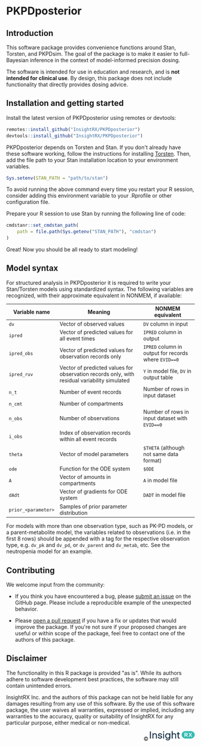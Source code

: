 # PKPDposterior

## Introduction

This software package provides convenience functions around Stan, Torsten, and
PKPDsim. The goal of the package is to make it easier to full-Bayesian inference
in the context of model-informed precision dosing.

The software is intended for use in education and research, and is **not
intended for clinical use**. By design, this package does not include
functionality that directly provides dosing advice.

## Installation and getting started

Install the latest version of PKPDposterior using remotes or devtools:

``` r
remotes::install_github("InsightRX/PKPDposterior")
devtools::install_github("InsightRX/PKPDposterior")
```

PKPDposterior depends on Torsten and Stan. If you don't already have these 
software working, follow the instructions for installing 
[Torsten](https://github.com/metrumresearchgroup/Torsten). Then, add the file
path to your Stan installation location to your environment variables.

```r
Sys.setenv(STAN_PATH = "path/to/stan")
```

To avoid running the above command every time you restart your R session, 
consider adding this environment variable to your .Rprofile or other 
configuration file.

Prepare your R session to use Stan by running the following line of code:

```r
cmdstanr::set_cmdstan_path(
    path = file.path(Sys.getenv("STAN_PATH"), "cmdstan")
)
```

Great! Now you should be all ready to start modeling!

## Model syntax

For structured analysis in PKPDposterior it is required to write your
Stan/Torsten models using standardized syntax. The following variables are
recognized, with their approximate equivalent in NONMEM, if available:

| Variable name | Meaning | NONMEM equivalent |
| --- | --- | --- |
| `dv` | Vector of observed values | `DV` column in input |
| `ipred` | Vector of predicted values for all event times | `IPRED` column in output |
| `ipred_obs` | Vector of predicted values for observation records only | `IPRED` column in output for records where `EVID==0` |
| `ipred_ruv` | Vector of predicted values for observation records only, with residual variability simulated | `Y` in model file, `DV` in output table |
| `n_t` | Number of event records | Number of rows in input dataset |
| `n_cmt` | Number of compartments | |
| `n_obs` | Number of observations | Number of rows in input dataset with `EVID==0` | 
| `i_obs` | Index of observation records within all event records | |
| `theta` | Vector of model parameters | `$THETA` (although not same data format) |
| `ode` | Function for the ODE system | `$ODE` |
| `A` | Vector of amounts in compartments | `A` in model file |
| `dAdt` | Vector of gradients for ODE system | `DADT` in model file |
| `prior_<parameter>` | Samples of prior parameter distribution | |

For models with more than one observation type, such as PK-PD models, or a
parent-metabolite model, the variables related to observations (i.e. in the
first 8 rows) should be appended with a tag for the respective observation type,
e.g. `dv_pk` and `dv_pd`, or `dv_parent` and `dv_metab`, etc. See the
neutropenia model for an example.

## Contributing

We welcome input from the community:

- If you think you have encountered a bug, please [submit an issue](https://github.com/InsightRX/PKPDposterior/issues) 
on the GitHub page. Please include a reproducible example of the unexpected 
behavior.

- Please [open a pull request](https://github.com/InsightRX/PKPDposterior/pulls) if
you have a fix or updates that would improve the package. If you're not sure if
your proposed changes are useful or within scope of the package, feel free to
contact one of the authors of this package.

## Disclaimer

The functionality in this R package is provided "as is". While its authors 
adhere to software development best practices, the software may still contain 
unintended errors.

InsightRX Inc. and the authors of this package can not be held liable for any
damages resulting from any use of this software. By the use of this software 
package, the user waives all warranties, expressed or implied, including any 
warranties to the accuracy, quality or suitability of InsightRX for any 
particular purpose, either medical or non-medical.


<div align="right">
© <img src="man/figures/insightrx_logo_color.png" alt="InsightRX logo" width="120" />
</div>
